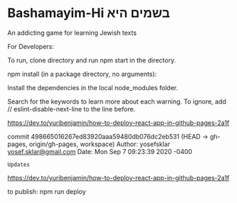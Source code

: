 # Bashamayim-Hi  בשמים היא
An addicting game for learning Jewish texts



For Developers:

To run, clone directory and run npm start in the directory.

npm install (in a package directory, no arguments):

Install the dependencies in the local node_modules folder.

Search for the keywords to learn more about each warning.
To ignore, add // eslint-disable-next-line to the line before.

https://dev.to/yuribenjamin/how-to-deploy-react-app-in-github-pages-2a1f

commit 498665016267ed83920aaa59480db076dc2eb531 (HEAD -> gh-pages, origin/gh-pages, workspace)
Author: yosefsklar <yosef.sklar@gmail.com>
Date:   Mon Sep 7 09:23:39 2020 -0400

    Updates



https://dev.to/yuribenjamin/how-to-deploy-react-app-in-github-pages-2a1f


to publish: npm run deploy
